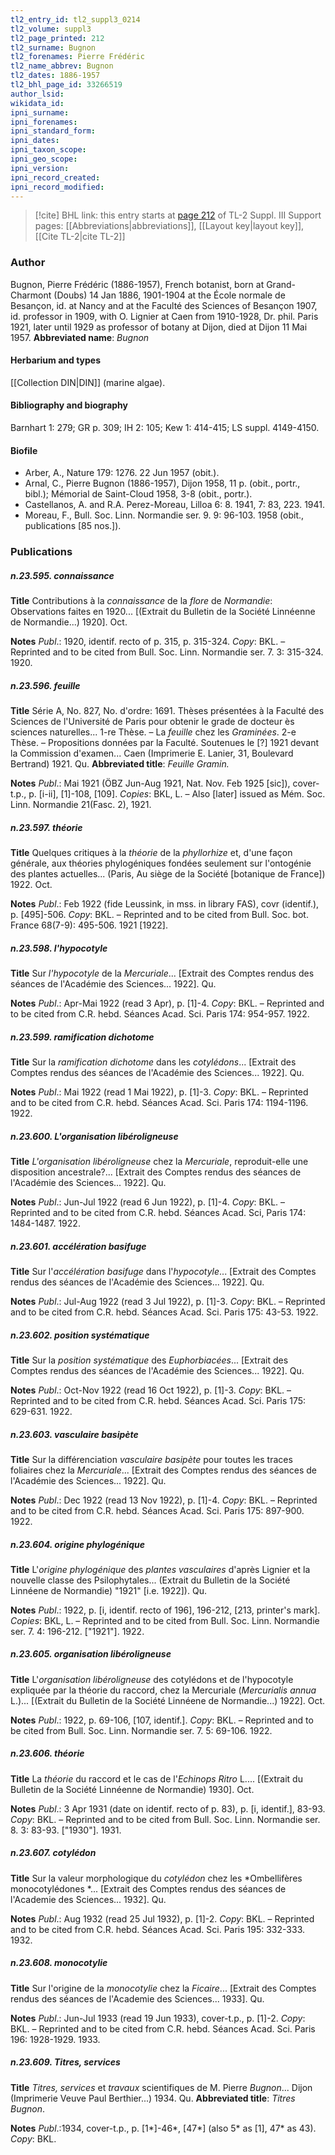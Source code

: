 ```yaml
---
tl2_entry_id: tl2_suppl3_0214
tl2_volume: suppl3
tl2_page_printed: 212
tl2_surname: Bugnon
tl2_forenames: Pierre Frédéric
tl2_name_abbrev: Bugnon
tl2_dates: 1886-1957
tl2_bhl_page_id: 33266519
author_lsid: 
wikidata_id: 
ipni_surname: 
ipni_forenames: 
ipni_standard_form: 
ipni_dates: 
ipni_taxon_scope: 
ipni_geo_scope: 
ipni_version: 
ipni_record_created: 
ipni_record_modified:
---
```


> [!cite] BHL link: this entry starts at [page 212](https://www.biodiversitylibrary.org/page/33266519) of TL-2 Suppl. III
> Support pages: [[Abbreviations|abbreviations]], [[Layout key|layout key]], [[Cite TL-2|cite TL-2]]

### Author

Bugnon, Pierre Frédéric (1886-1957), French botanist, born at Grand-Charmont (Doubs) 14 Jan 1886, 1901-1904 at the École normale de Besançon, id. at Nancy and at the Faculté des Sciences of Besançon 1907, id. professor in 1909, with O. Lignier at Caen from 1910-1928, Dr. phil. Paris 1921, later until 1929 as professor of botany at Dijon, died at Dijon 11 Mai 1957. 
**Abbreviated name**: *Bugnon*

#### Herbarium and types

[[Collection DIN|DIN]] (marine algae).

#### Bibliography and biography

Barnhart 1: 279; GR p. 309; IH 2: 105; Kew 1: 414-415; LS suppl. 4149-4150.

#### Biofile

- Arber, A., Nature 179: 1276. 22 Jun 1957 (obit.).
- Arnal, C., Pierre Bugnon (1886-1957), Dijon 1958, 11 p. (obit., portr., bibl.); Mémorial de Saint-Cloud 1958, 3-8 (obit., portr.).
- Castellanos, A. and R.A. Perez-Moreau, Lilloa 6: 8. 1941, 7: 83, 223. 1941.
- Moreau, F., Bull. Soc. Linn. Normandie ser. 9. 9: 96-103. 1958 (obit., publications \[85 nos.\]).

### Publications

##### n.23.595. connaissance

**Title**
Contributions à la *connaissance* de la *flore* de *Normandie*: Observations faites en 1920... \[(Extrait du Bulletin de la Société Linnéenne de Normandie...) 1920\]. Oct.

**Notes**
*Publ*.: 1920, identif. recto of p. 315, p. 315-324. *Copy*: BKL. – Reprinted and to be cited from Bull. Soc. Linn. Normandie ser. 7. 3: 315-324. 1920.

##### n.23.596. feuille

**Title**
Série A, No. 827, No. d'ordre: 1691. Thèses présentées à la Faculté des Sciences de l'Université de Paris pour obtenir le grade de docteur ès sciences naturelles... 1-re Thèse. – La *feuille* chez les *Graminées*. 2-e Thèse. – Propositions données par la Faculté. Soutenues le \[?\] 1921 devant la Commission d'examen... Caen (Imprimerie E. Lanier, 31, Boulevard Bertrand) 1921. Qu.
**Abbreviated title**: *Feuille Gramin.*

**Notes**
*Publ*.: Mai 1921 (ÖBZ Jun-Aug 1921, Nat. Nov. Feb 1925 \[sic\]), cover-t.p., p. \[i-ii\], \[1\]-108, \[109\]. *Copies*: BKL, L. – Also \[later\] issued as Mém. Soc. Linn. Normandie 21(Fasc. 2), 1921.

##### n.23.597. théorie

**Title**
Quelques critiques à la *théorie* de la *phyllorhize* et, d'une façon générale, aux théories phylogéniques fondées seulement sur l'ontogénie des plantes actuelles... (Paris, Au siège de la Société \[botanique de France\]) 1922. Oct.

**Notes**
*Publ*.: Feb 1922 (fide Leussink, in mss. in library FAS), covr (identif.), p. \[495\]-506. *Copy*: BKL. – Reprinted and to be cited from Bull. Soc. bot. France 68(7-9): 495-506. 1921 \[1922\].

##### n.23.598. l'hypocotyle

**Title**
Sur *l'hypocotyle* de la *Mercuriale*... \[Extrait des Comptes rendus des séances de l'Académie des Sciences... 1922\]. Qu.

**Notes**
*Publ*.: Apr-Mai 1922 (read 3 Apr), p. \[1\]-4. *Copy*: BKL. – Reprinted and to be cited from C.R. hebd. Séances Acad. Sci. Paris 174: 954-957. 1922.

##### n.23.599. ramification dichotome

**Title**
Sur la *ramification dichotome* dans les *cotylédons*... \[Extrait des Comptes rendus des séances de l'Académie des Sciences... 1922\]. Qu.

**Notes**
*Publ*.: Mai 1922 (read 1 Mai 1922), p. \[1\]-3. *Copy*: BKL. – Reprinted and to be cited from C.R. hebd. Séances Acad. Sci. Paris 174: 1194-1196. 1922.

##### n.23.600. L'organisation libéroligneuse

**Title**
*L'organisation libéroligneuse* chez la *Mercuriale*, reproduit-elle une disposition ancestrale?... \[Extrait des Comptes rendus des séances de l'Académie des Sciences... 1922\]. Qu.

**Notes**
*Publ*.: Jun-Jul 1922 (read 6 Jun 1922), p. \[1\]-4. *Copy*: BKL. – Reprinted and to be cited from C.R. hebd. Séances Acad. Sci, Paris 174: 1484-1487. 1922.

##### n.23.601. accélération basifuge

**Title**
Sur l'*accélération basifuge* dans l'*hypocotyle*... \[Extrait des Comptes rendus des séances de l'Académie des Sciences... 1922\]. Qu.

**Notes**
*Publ*.: Jul-Aug 1922 (read 3 Jul 1922), p. \[1\]-3. *Copy*: BKL. – Reprinted and to be cited from C.R. hebd. Séances Acad. Sci. Paris 175: 43-53. 1922.

##### n.23.602. position systématique

**Title**
Sur la *position systématique* des *Euphorbiacées*... \[Extrait des Comptes rendus des séances de l'Académie des Sciences... 1922\]. Qu.

**Notes**
*Publ*.: Oct-Nov 1922 (read 16 Oct 1922), p. \[1\]-3. *Copy*: BKL. – Reprinted and to be cited from C.R. hebd. Séances Acad. Sci. Paris 175: 629-631. 1922.

##### n.23.603. vasculaire basipète

**Title**
Sur la différenciation *vasculaire basipète* pour toutes les traces foliaires chez la *Mercuriale*... \[Extrait des Comptes rendus des séances de l'Académie des Sciences... 1922\]. Qu.

**Notes**
*Publ*.: Dec 1922 (read 13 Nov 1922), p. \[1\]-4. *Copy*: BKL. – Reprinted and to be cited from C.R. hebd. Séances Acad. Sci. Paris 175: 897-900. 1922.

##### n.23.604. origine phylogénique

**Title**
L'*origine phylogénique* des *plantes vasculaires* d'après Lignier et la nouvelle classe des Psilophytales... (Extrait du Bulletin de la Société Linnéene de Normandie) "1921" \[i.e. 1922\]). Qu.

**Notes**
*Publ*.: 1922, p. \[i, identif. recto of 196\], 196-212, \[213, printer's mark\]. *Copies*: BKL, L. – Reprinted and to be cited from Bull. Soc. Linn. Normandie ser. 7. 4: 196-212. \["1921"\]. 1922.

##### n.23.605. organisation libéroligneuse

**Title**
L'*organisation libéroligneuse* des cotylédons et de l'hypocotyle expliquée par la théorie du raccord, chez la Mercuriale (*Mercurialis annua* L.)... \[(Extrait du Bulletin de la Société Linnéene de Normandie...) 1922\]. Oct.

**Notes**
*Publ*.: 1922, p. 69-106, \[107, identif.\]. *Copy*: BKL. – Reprinted and to be cited from Bull. Soc. Linn. Normandie ser. 7. 5: 69-106. 1922.

##### n.23.606. théorie

**Title**
La *théorie* du raccord et le cas de l'*Echinops Ritro* L.... \[(Extrait du Bulletin de la Société Linnéenne de Normandie) 1930\]. Oct.

**Notes**
*Publ*.: 3 Apr 1931 (date on identif. recto of p. 83), p. \[i, identif.\], 83-93. *Copy*: BKL. – Reprinted and to be cited from Bull. Soc. Linn. Normandie ser. 8. 3: 83-93. \["1930"\]. 1931.

##### n.23.607. cotylédon

**Title**
Sur la valeur morphologique du *cotylédon* chez les *Ombellifères monocotylédones *... \[Extrait des Comptes rendus des séances de l'Academie des Sciences... 1932\]. Qu.

**Notes**
*Publ*.: Aug 1932 (read 25 Jul 1932), p. \[1\]-2. *Copy*: BKL. – Reprinted and to be cited from C.R. hebd. Séances Acad. Sci. Paris 195: 332-333. 1932.

##### n.23.608. monocotylie

**Title**
Sur l'origine de la *monocotylie* chez la *Ficaire*... \[Extrait des Comptes rendus des séances de l'Academie des Sciences... 1933\]. Qu.

**Notes**
*Publ*.: Jun-Jul 1933 (read 19 Jun 1933), cover-t.p., p. \[1\]-2. *Copy*: BKL. – Reprinted and to be cited from C.R. hebd. Séances Acad. Sci. Paris 196: 1928-1929. 1933.

##### n.23.609. Titres, services

**Title**
*Titres, services* et *travaux* scientifiques de M. Pierre *Bugnon*... Dijon (Imprimerie Veuve Paul Berthier...) 1934. Qu.
**Abbreviated title**: *Titres Bugnon*.

**Notes**
*Publ*.:1934, cover-t.p., p. \[1\*\]-46\*, \[47\*\] (also 5\* as \[1\], 47\* as 43). *Copy*: BKL.

